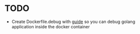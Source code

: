 # **TODO**

 - Create Dockerfile.debug with [guide](https://dev.to/bruc3mackenzi3/debugging-go-inside-docker-using-vscode-4f67) so you can debug golang application inside the docker container